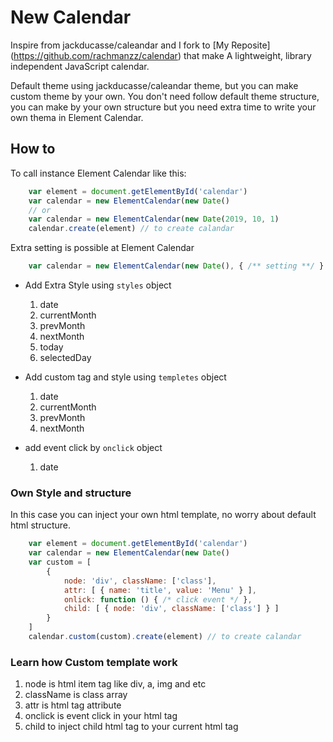 # New Calendar 
  Inspire from jackducasse/caleandar and I fork to [My Reposite] (https://github.com/rachmanzz/calendar) that make A lightweight, library independent JavaScript calendar.

Default theme using jackducasse/caleandar theme, but you can make custom theme by your own. You don't need follow default theme structure, you can make by your own structure but you need extra time to write your own thema in Element Calendar.

## How to
To call instance Element Calendar like this:
        
```javascript
    var element = document.getElementById('calendar')
    var calendar = new ElementCalendar(new Date()
    // or 
    var calendar = new ElementCalendar(new Date(2019, 10, 1)
    calendar.create(element) // to create calandar 

```

Extra setting is possible at Element Calendar

```javascript
    var calendar = new ElementCalendar(new Date(), { /** setting **/ } )
```

- Add Extra Style using ```styles``` object
    
    1. date
    2. currentMonth
    3. prevMonth
    4. nextMonth
    5. today
    5. selectedDay

- Add custom tag and style using ```templetes``` object
    1. date
    2. currentMonth
    3. prevMonth
    4. nextMonth

- add event click by ``onclick`` object
    1. date


### Own Style and structure
In this case you can inject your own html template, no worry about default html structure.

```javascript
    var element = document.getElementById('calendar')
    var calendar = new ElementCalendar(new Date()
    var custom = [
        {
            node: 'div', className: ['class'],
            attr: [ { name: 'title', value: 'Menu' } ],
            onlick: function () { /* click event */ },
            child: [ { node: 'div', className: ['class'] } ]
        }
    ]
    calendar.custom(custom).create(element) // to create calandar 

```

### Learn how Custom template work

1. node is html item tag like div, a, img and etc
2. className is class array
3. attr is html tag attribute
4. onclick is event click in your html tag
5. child to inject child html tag to your current html tag


